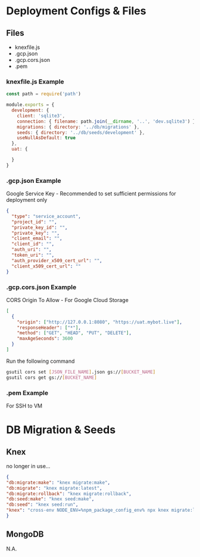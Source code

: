 # Deployment Configs & Files

## Files

- knexfile.js
- <env>.gcp.json
- <env>.gcp.cors.json
- <env>.pem

### knexfile.js Example

```js
const path = require('path')

module.exports = {
  development: {
    client: 'sqlite3',
    connection: { filename: path.join(__dirname, '..', 'dev.sqlite3') }, // relative to directory that package.json was run
    migrations: { directory: '../db/migrations' },
    seeds: { directory: '../db/seeds/development' },
    useNullAsDefault: true  
  },
  uat: {

  }
}
```

### <env>.gcp.json Example

Google Service Key - Recommended to set sufficient permissions for deployment only

```json
{
  "type": "service_account",
  "project_id": "",
  "private_key_id": "",
  "private_key": "",
  "client_email": "",
  "client_id": "",
  "auth_uri": "",
  "token_uri": "",
  "auth_provider_x509_cert_url": "",
  "client_x509_cert_url": ""
}
```

### <env>.gcp.cors.json Example

CORS Origin To Allow - For Google Cloud Storage

```json
[
  {
    "origin": ["http://127.0.0.1:8080", "https://uat.mybot.live"],
    "responseHeader": ["*"],
    "method": ["GET", "HEAD", "PUT", "DELETE"],
    "maxAgeSeconds": 3600
  }
]
```

Run the following command

```bash
gsutil cors set [JSON_FILE_NAME].json gs://[BUCKET_NAME]
gsutil cors get gs://[BUCKET_NAME]
```

### <env>.pem Example

For SSH to VM


# DB Migration & Seeds

## Knex

no longer in use...

```json
{
"db:migrate:make": "knex migrate:make",
"db:migrate": "knex migrate:latest",
"db:migrate:rollback": "knex migrate:rollback",
"db:seed:make": "knex seed:make",
"db:seed": "knex seed:run",
"knex": "cross-env NODE_ENV=%npm_package_config_env% npx knex migrate:latest --knexfile=deploy/knexfile.js && cross-env NODE_ENV=%npm_package_config_env% npx knex seed:run --knexfile=deploy/knexfile.js"
}
```

## MongoDB

N.A.